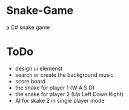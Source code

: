 # Snake-Game
a C# snake game

# ToDo
* design ui elemenst
* search or create the background music
* score board
* the snake for player 1 (W A S D)
* the snake for player 2 (Up Left Down Right)
* AI for skake 2 in single player mode
